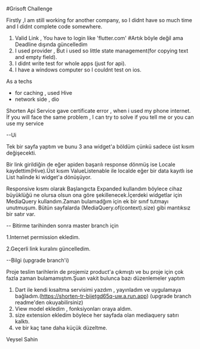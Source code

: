 #Grisoft Challenge
  
  Firstly ,I am still working for another company, so I didnt have so much time and I didnt complete code somewhere.
  1. Valid Link , You have to login like 'flutter.com'  #Artık böyle değil ama  Deadline dışında güncelledim
  2. I used provider , But i  used so little state management(for copying text and empty field).
  3. I didnt write test for whole apps (just for api).
  4. I have a windows computer so I couldnt test on ios.

As a techs
  - for caching , used Hive
  - network side , dio

Shorten Api Service gave certificate error , when i used my phone internet.
İf you will face the same problem , I can try to solve if you tell me or you can use my service 

--Ui

Tek bir sayfa yaptım ve bunu 3 ana widget'a böldüm çünkü sadece üst kısım değişecekti.


Bir link girildiğin de eğer apiden başarılı response dönmüş ise Locale kaydettim(Hive).Üst kısım ValueListenable ile localde eğer bir data kayıtlı ise List halinde ki widget'a dönüşüyor.

Responsive kısmı olarak Başlangıcta Expanded kullandım böylece cihaz büyüklüğü ne olursa olsun ona göre şekillenecek.İçerdeki widgetlar için MediaQuery kullandım.Zaman bulamadğım için ek bir sınıf tutmayı unutmuşum. Bütün sayfalarda (MediaQuery.of(context).size) gibi mantıksız bir satır var.


-- Bitirme tarihinden sonra master branch için
  
  1.Internet permission ekledim.
  
  2.Geçerli link kuralını güncelledim.

--Bilgi (upgrade branch'i)

  Proje teslim tarihlerin de projemiz product'a çıkmıştı ve bu proje için çok fazla zaman bulamamıştım.Şuan vakit bulunca bazı düzenlemeler yaptım
  
   1. Dart ile kendi kısaltma servisimi yazdım , yayınladım ve uygulamaya bağladım.(https://shorten-tr-bijetgd65q-uw.a.run.app) (upgrade branch readme'den okuyabilirsiniz)
   2. View model ekledim , fonksiyonları oraya aldım.
   3. size extension ekledim böylece her sayfada olan mediaquery satırı kalktı.
   4. ve bir kaç tane daha küçük düzeltme.


Veysel Sahin
